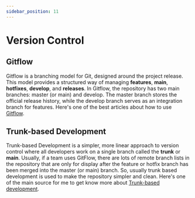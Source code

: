 ```yaml
---
sidebar_position: 11
---
```


# Version Control

## Gitflow

Gitflow is a branching model for Git, designed around the project release. This model provides a structured way of managing **features**, **main**, **hotfixes**, **develop**, and **releases**. In Gitflow, the repository has two main branches: master (or main) and develop. The master branch stores the official release history, while the develop branch serves as an integration branch for features. Here's one of the best articles about how to use [Gitflow](https://www.gitkraken.com/learn/git/git-flow).

## Trunk-based Development

Trunk-based Development is a simpler, more linear approach to version control where all developers work on a single branch called the **trunk** or **main**. Usually, if a team uses GitFlow, there are lots of remote branch lists in the repository that are only for display after the feature or hotfix branch has been merged into the master (or main) branch. So, usually trunk based development is used to make the repository simpler and clean. Here's one of the main source for me to get know more about [Trunk-based development](https://trunkbaseddevelopment.com/).